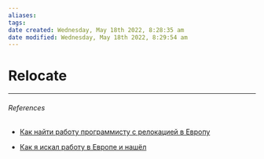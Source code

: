 ```yaml
---
aliases: 
tags: 
date created: Wednesday, May 18th 2022, 8:28:35 am
date modified: Wednesday, May 18th 2022, 8:29:54 am
---
```


# Relocate

---

###### References

 - [Как найти работу программисту с релокацией в Европу](https://www.youtube.com/watch?v=jC6J7opqyuI&list=PLZTsCOAKJJ_Z0Vaxk2l7s1MX-24VyVA6N&index=2&t=501s)
 
 - [Как я искал работу в Европе и нашёл](https://www.youtube.com/watch?v=9r1HT8SnqJo&list=PLiZoB8JBsdzkftNnqekBXrxN3dzD8fYTG&index=3)
